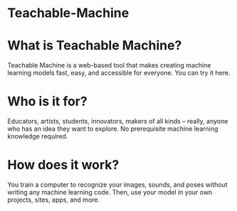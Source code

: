 # Teachable-Machine
# What is Teachable Machine?
Teachable Machine is a web-based tool that makes creating machine learning models fast, easy, and accessible for everyone. You can try it here.

# Who is it for?
Educators, artists, students, innovators, makers of all kinds – really, anyone who has an idea they want to explore. No prerequisite machine learning knowledge required.

# How does it work?
You train a computer to recognize your images, sounds, and poses without writing any machine learning code. Then, use your model in your own projects, sites, apps, and more.
